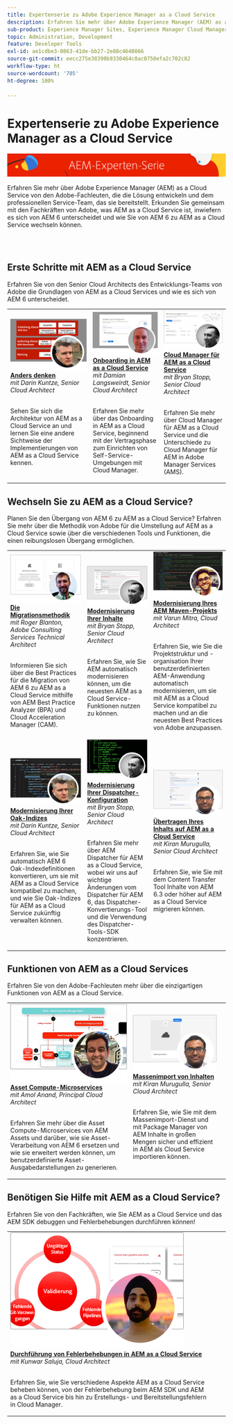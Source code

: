 ```yaml
---
title: Expertenserie zu Adobe Experience Manager as a Cloud Service
description: Erfahren Sie mehr über Adobe Experience Manager (AEM) as a Cloud Service von den Adobe-eigenen Fachleuten, die die Software entwickeln und den professionellen Services, die sie bereitstellen.
sub-product: Experience Manager Sites, Experience Manager Cloud Manager, Experience Manager Assets
topic: Administration, Development
feature: Developer Tools
exl-id: ae1cdbe3-0863-41de-bb27-2e88c4640866
source-git-commit: eecc275e38390b9330464c8ac0750efa2c702c82
workflow-type: ht
source-wordcount: '705'
ht-degree: 100%

---
```


# Expertenserie zu Adobe Experience Manager as a Cloud Service

![AEM-Expertenserie](./assets/masthead.png)

Erfahren Sie mehr über Adobe Experience Manager (AEM) as a Cloud Service von den Adobe-Fachleuten, die die Lösung entwickeln und dem professionellen Service-Team, das sie bereitstellt. Erkunden Sie gemeinsam mit den Fachkräften von Adobe, was AEM as a Cloud Service ist, inwiefern es sich von AEM 6 unterscheidet und wie Sie von AEM 6 zu AEM as a Cloud Service wechseln können.

<br/> 
<br/>

## Erste Schritte mit AEM as a Cloud Service

Erfahren Sie von den Senior Cloud Architects des Entwicklungs-Teams von Adobe die Grundlagen von AEM as a Cloud Services und wie es sich von AEM 6 unterscheidet.

<table>
  <tr>
   <td>
      <a href="../../migration/moving-to-aem-as-a-cloud-service/introduction.md">
      <img alt="Anders denken" src="./assets/thinking-differently.png"/>
      </a>
      <div>
         <a href="../../migration/moving-to-aem-as-a-cloud-service/introduction.md"><strong>Anders denken</strong></a>
<br/><em>mit Darin Kuntze, Senior Cloud Architect</em>
      </div>
      <p>
        <br/>
 Sehen Sie sich die Architektur von AEM as a Cloud Service an und lernen Sie eine andere Sichtweise der Implementierungen von AEM as a Cloud Service kennen.
      </p>
     </td>   
     <td>
      <a href="../../migration/moving-to-aem-as-a-cloud-service/onboarding.md">
      <img alt="Onboarding in AEM as a Cloud Service" src="./assets/onboarding.png"/>
      </a>
      <div>
         <a href="../../migration/moving-to-aem-as-a-cloud-service/onboarding.md"><strong>Onboarding in AEM as a Cloud Service</strong></a>
 <br/><em>mit Damian Langsweirdt, Senior Cloud Architect</em>
      </div>
      <p>
        <br/>
 Erfahren Sie mehr über das Onboarding in AEM as a Cloud Service, beginnend mit der Vertragsphase zum Einrichten von Self-Service-Umgebungen mit Cloud Manager.
      </p>
   </td>     
   </td>   
     <td>
      <a href="../../migration/moving-to-aem-as-a-cloud-service/cloud-manager.md">
      <img alt="Cloud Manager" src="./assets/cloud-manager.png"/>
      </a>
      <div>
         <a href="../../migration/moving-to-aem-as-a-cloud-service/cloud-manager.md"><strong>Cloud Manager für AEM as a Cloud Service</strong></a>
 <br/><em>mit Bryan Stopp, Senior Cloud Architect</em>
      </div>
      <p>
        <br/>
 Erfahren Sie mehr über Cloud Manager für AEM as a Cloud Service und die Unterschiede zu Cloud Manager für AEM in Adobe Manager Services (AMS).
      </p>
   </td> 
  </tr>
</table>

## Wechseln Sie zu AEM as a Cloud Service?

Planen Sie den Übergang von AEM 6 zu AEM as a Cloud Service? Erfahren Sie mehr über die Methodik von Adobe für die Umstellung auf AEM as a Cloud Service sowie über die verschiedenen Tools und Funktionen, die einen reibungslosen Übergang ermöglichen.

<table>
  <tr>
   <td>
      <a href="../../migration/moving-to-aem-as-a-cloud-service/bpa-and-cam.md" target="_aem-experts-series-video">
      <img alt="Die Migrationsmethodik" src="./assets/bpa-and-cam.png"/>
      </a>
      <div>
         <a href="../../migration/moving-to-aem-as-a-cloud-service/bpa-and-cam.md" target="_aem-experts-series-video"><strong>Die Migrationsmethodik</strong></a>
 <br/><em>mit Roger Blanton, Adobe Consulting Services Technical Architect</em>
      </div>
      <p>
        <br/>
 Informieren Sie sich über die Best Practices für die Migration von AEM 6 zu AEM as a Cloud Service mithilfe von AEM Best Practice Analyzer (BPA) und Cloud Acceleration Manager (CAM).
      </p>
   </td>   
     <td>
      <a href="../../migration/moving-to-aem-as-a-cloud-service/aem-modernization-tools.md" target="_aem-experts-series-video">
      <img alt="Modernisierung Ihrer Inhalte" src="./assets/aem-modernizer-tools.png"/>
      </a>
      <div>
         <a href="../../migration/moving-to-aem-as-a-cloud-service/aem-modernization-tools.md" target="_aem-experts-series-video"><strong>Modernisierung Ihrer Inhalte</strong></a>
 <br/><em>mit Bryan Stopp, Senior Cloud Architect</em>
      </div>
      <p>
        <br/>
 Erfahren Sie, wie Sie AEM automatisch modernisieren können, um die neuesten AEM as a Cloud Service-Funktionen nutzen zu können.
      </p>
   </td>     
   </td>   
     <td>
      <a href="../../migration/moving-to-aem-as-a-cloud-service/repository-modernization.md" target="_aem-experts-series-video">
      <img alt="Modernisierung Ihres AEM Maven-Projekts" src="./assets/repository-modernizer.png"/>
      </a>
      <div>
         <a href="../../migration/moving-to-aem-as-a-cloud-service/repository-modernization.md" target="_aem-experts-series-video"><strong>Modernisierung Ihres AEM Maven-Projekts</strong></a>
 <br/><em>mit Varun Mitra, Cloud Architect</em>
      </div>
      <p>
        <br/>
 Erfahren Sie, wie Sie die Projektstruktur und -organisation Ihrer benutzerdefinierten AEM-Anwendung automatisch modernisieren, um sie mit AEM as a Cloud Service kompatibel zu machen und an die neuesten Best Practices von Adobe anzupassen.
      </p>
   </td> 
  </tr>
  <tr>
   <td>
      <a href="../../migration/moving-to-aem-as-a-cloud-service/search-and-indexing.md" target="_aem-experts-series-video">
      <img alt="Modernisierung Ihrer Oak-Indizes" src="./assets/indexes.png"/>
      </a>
      <div>
         <a href="../../migration/moving-to-aem-as-a-cloud-service/search-and-indexing.md" target="_aem-experts-series-video"><strong>Modernisierung Ihrer Oak-Indizes</strong></a>
 <br/><em>mit Darin Kuntze, Senior Cloud Architect</em>
      </div>
      <p>
        <br/>
 Erfahren Sie, wie Sie automatisch AEM 6 Oak-Indexdefinitionen konvertieren, um sie mit AEM as a Cloud Service kompatibel zu machen, und wie Sie Oak-Indizes für AEM as a Cloud Service zukünftig verwalten können.
      </p>
   </td>   
     <td>
      <a href="../../migration/moving-to-aem-as-a-cloud-service/dispatcher.md" target="_aem-experts-series-video">
      <img alt="Modernisierung Ihrer Dispatcher-Konfiguration" src="./assets/dispatcher.png"/>
      </a>
      <div>
         <a href="../../migration/moving-to-aem-as-a-cloud-service/dispatcher.md" target="_aem-experts-series-video"><strong>Modernisierung Ihrer Dispatcher-Konfiguration</strong></a>
 <br/><em>mit Bryan Stopp, Senior Cloud Architect</em>
      </div>
      <p>
        <br/>
 Erfahren Sie mehr über AEM Dispatcher für AEM as a Cloud Service, wobei wir uns auf wichtige Änderungen vom Dispatcher für AEM 6, das Dispatcher-Konvertierungs-Tool und die Verwendung des Dispatcher-Tools-SDK konzentrieren.
      </p>
   </td>     
   </td>   
     <td>
      <a href="../../migration/moving-to-aem-as-a-cloud-service/content-migration/content-transfer-tool.md" target="_aem-experts-series-video">
      <img alt="Übertragen Ihres Inhalts auf AEM as a Cloud Service" src="./assets/content-transfer-tool.png"/>
      </a>
      <div>
         <a href="../../migration/moving-to-aem-as-a-cloud-service/content-migration/content-transfer-tool.md" target="_aem-experts-series-video"><strong>Übertragen Ihres Inhalts auf AEM as a Cloud Service</strong></a>
 <br/><em>mit Kiran Murugulla, Senior Cloud Architect</em>
      </div>
      <p>
        <br/>
 Erfahren Sie, wie Sie mit dem Content Transfer Tool Inhalte von AEM 6.3 oder höher auf AEM as a Cloud Service migrieren können.
      </p>
   </td> 
  </tr>  
</table>


## Funktionen von AEM as a Cloud Services

Erfahren Sie von den Adobe-Fachleuten mehr über die einzigartigen Funktionen von AEM as a Cloud Service.

<table>
  <tr>
   <td>
      <a href="../../migration/moving-to-aem-as-a-cloud-service/asset-compute-microservices.md" target="_aem-experts-series-video">
      <img alt="Asset Compute-Microservices" src="./assets/asset-compute-microservices.png"/>
      </a>
      <div>
         <a href="../../migration/moving-to-aem-as-a-cloud-service/asset-compute-microservices.md" target="_aem-experts-series-video"><strong>Asset Compute-Microservices</strong></a>
 <br/><em>mit Amol Anand, Principal Cloud Architect</em>
      </div>
      <p>
        <br/>
 Erfahren Sie mehr über die Asset Compute-Microservices von AEM Assets und darüber, wie sie Asset-Verarbeitung von AEM 6 ersetzen und wie sie erweitert werden können, um benutzerdefinierte Asset-Ausgabedarstellungen zu generieren.
      </p>
   </td>   
   <td>
      <a href="../../migration/moving-to-aem-as-a-cloud-service/content-migration/bulk-import-service.md" target="_aem-experts-series-video">
      <img alt="Massenimport von Inhalten" src="./assets/bulk-import.png"/>
      </a>
      <div>
         <a href="../../migration/moving-to-aem-as-a-cloud-service/content-migration/bulk-import-service.md" target="_aem-experts-series-video"><strong>Massenimport von Inhalten</strong></a>
 <br/><em>mit Kiran Murugulla, Senior Cloud Architect</em>
      </div>
      <p>
        <br/>
 Erfahren Sie, wie Sie mit dem Massenimport-Dienst und mit Package Manager von AEM Inhalte in großen Mengen sicher und effizient in AEM als Cloud Service importieren können.
      </p>
   </td> 
    <td></td>
  </tr>
</table>

## Benötigen Sie Hilfe mit AEM as a Cloud Service?

Erfahren Sie von den Fachkräften, wie Sie AEM as a Cloud Service und das AEM SDK debuggen und Fehlerbehebungen durchführen können!

<table>
  <tr>
   <td>
      <a href="../../migration/moving-to-aem-as-a-cloud-service/troubleshooting.md" target="_aem-experts-series-video">
      <img alt="Durchführung von Fehlerbehebungen in AEM as a Cloud Service" src="./assets/troubleshooting.png"/>
      </a>
      <div>
         <a href="../../migration/moving-to-aem-as-a-cloud-service/troubleshooting.md" 
         target="_aem-experts-series-video"><strong>Durchführung von Fehlerbehebungen in AEM as a Cloud Service</strong></a>
 <br/><em>mit Kunwar Saluja, Cloud Architect</em>
      </div>
      <p>
        <br/>
Erfahren Sie, wie Sie verschiedene Aspekte AEM as a Cloud Service beheben können, von der Fehlerbehebung beim AEM SDK und AEM as a Cloud Service bis hin zu Erstellungs- und Bereitstellungsfehlern in Cloud Manager.
      </p>
   </td>   
    <td></td>
    <td></td>
  </tr>
</table>
